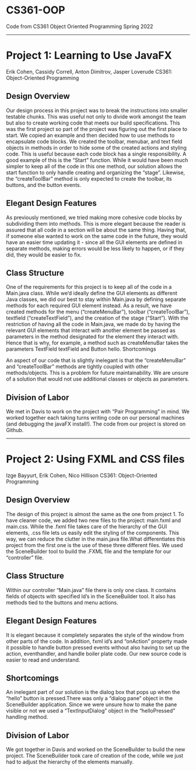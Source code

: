 # CS361-OOP
Code from CS361 Object Oriented Programming Spring 2022

---
# Project 1: Learning to Use JavaFX
Erik Cohen, Cassidy Correll, Anton Dimitrov, Jasper Loverude
CS361: Object-Oriented Programming

## Design Overview
 
Our design process in this project was to break the instructions into smaller testable chunks. This was useful not only to divide work amongst the team but also to create working code that meets our build specifications. This was the first project so part of the project was figuring out the first place to start. We copied an example and then decided how to use methods to encapsulate code blocks. We created the toolbar, menubar, and text field objects in methods in order to hide some of the created actions and styling code. This is useful because each code block has a single responsibility. A good example of this is the “Start” function. While it would have been much simpler to keep all of the code in this one method, our solution allows the start function to only handle creating and organizing the “stage”. Likewise, the “createToolBar” method is only expected to create the toolbar, its buttons, and the button events.
 
## Elegant Design Features
 
As previously mentioned, we tried making more cohesive code blocks by subdividing them into methods. This is more elegant because the reader is assured that all code in a section will be about the same thing. Having that, if someone else wanted to work on the same code in the future, they would have an easier time updating it - since all the GUI elements are defined in separate methods, making errors would be less likely to happen, or if they did, they would be easier to fix. 
 
## Class Structure
	
One of the requirements for this project is to keep all of the code in a Main.java class. While we’d ideally define the GUI elements as different Java classes, we did our best to stay within Main.java by defining separate methods for each required GUI element instead. As a result, we have created methods for the menu (“createMenuBar”), toolbar (“createToolBar”), textfield (“createTextField”), and the creation of the stage (“Start”). With the restriction of having all the code in Main.java, we made do by having the relevant GUI elements that interact with another element be passed as parameters in the method designated for the element they interact with. Hence that is why, for example, a method such as createMenuBar takes the parameters TextField textField and Button hello. 
Shortcomings
	
An aspect of our code that is slightly inelegant is that the “createMenuBar” and “createToolBar” methods are tightly coupled with other methods/objects. This is a problem for future maintainability. We are unsure of a solution that would not use additional classes or objects as parameters.
 
 
## Division of Labor
 
We met in Davis to work on the project with “Pair Programming” in mind. We worked together each taking turns writing code on our personal machines (and debugging the javaFX install!). The code from our project is stored on Github. 

---

# Project 2: Using FXML and CSS files
Izge Bayyurt, Erik Cohen, Nico Hillison
CS361: Object-Oriented Programming


## Design Overview

The design of this project is almost the same as the one from project 1. To have cleaner code, we added two new files to the project: main.fxml and main.css. While the .fxml file takes care of the hierarchy of the GUI elements, .css file lets us easily edit the styling of the components. This way, we can reduce the clutter in the main.java file.What differentiates this project from the first one is the use of these three different files. We used the SceneBuilder tool to build the .FXML file and the template for our “controller” file.

## Class Structure

Within our controller “Main.java” file there is only one class. It contains fields of objects with specified Id’s in the SceneBuilder tool. It also has methods tied to the buttons and menu actions.

## Elegant Design Features
	
It is elegant because it completely separates the style of the window from other parts of the code. In addition, fxml id’s and “onAction” property made it possible to handle button pressed events without also having to set up the action, eventhandler, and handle boiler plate code. Our new source code is easier to read and understand.

## Shortcomings

An inelegant part of our solution is the dialog box that pops up when the “hello” button is pressed.There was only a “dialog pane” object in the SceneBuilder application. Since we were unsure how to make the pane visible or not we used a “TextInputDialog” object in the “helloPressed” handling method.

## Division of Labor

We got together in Davis and worked on the SceneBuilder to build the new project. The SceneBuilder took care of creation of the code, while we just had to adjust the hierarchy of the elements manually.

